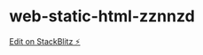 # web-static-html-zznnzd

[Edit on StackBlitz ⚡️](https://stackblitz.com/edit/web-static-html-zznnzd)